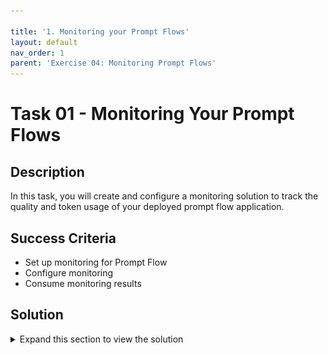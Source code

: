 ```yaml
---

title: '1. Monitoring your Prompt Flows'
layout: default
nav_order: 1
parent: 'Exercise 04: Monitoring Prompt Flows'
---
```


# Task 01 - Monitoring Your Prompt Flows

## Description

In this task, you will create and configure a monitoring solution to track the quality and token usage of your deployed prompt flow application.

## Success Criteria

- Set up monitoring for Prompt Flow
- Configure monitoring
- Consume monitoring results

## Solution

<details markdown="block">
<summary>Expand this section to view the solution</summary>

### 1) Deploy the RAG flow with tracing enabled

In this section, you will deploy your flow again, but this time with tracing enabled.

#### Step 1: Delete the `dist` directory created during the previous deployment

   ```bash
   rm -rf dist
   ```

#### Step 2: Package your flow as a Docker image

First, you need to package your flow as a model. This process will create a Dockerfile for your flow.

1. Open a terminal in the root directory of your project.

2. Run the following command to build your flow and create a Docker image:

   ```bash
   pf flow build --source src --output dist --format docker
   ```

   This command packages your flow and outputs it to the `dist` directory in Docker format.

#### Step 3: Enable tracing in your flow

Open the following file:

`dist/flow/flow.flex.yaml`

Update its content with:

```
app_insights_enabled: true

inputs:
  question:
    type: string
  chat_history:
    type: object
entry: chat_request:get_response
```

Save the file.

#### Step 4: Set the PYTHONPATH environment variable

To ensure Python can locate the modules in the flow source directory, you need to set the `PYTHONPATH` environment variable.

1. In your terminal, run the following command:

   ```bash
   export PYTHONPATH=./src:$PYTHONPATH
   ```

> **Note:**
> Skipping this step will result in a `ModuleNotFoundError: No module named 'chat_request'`.

#### Step 5: Deploy your flow using the deployment script

Now, you're ready to deploy your flow.

1. Open the deployment script: `util/deploy_moe.py`

   Navigate to line **77** and update it with the following code to configure your flow to work with the AI Studio Test Chat interface:

   ```python
        model = Model(
            name="ragwithtrace",
            path=flow_path,  # path to the promptflow folder
            properties=[  # enables the chat interface in the endpoint test tab
                ["azureml.promptflow.source_flow_id", "ragwithtrace"],
                ["azureml.promptflow.mode", "chat"],
                ["azureml.promptflow.chat_input", "question"],
                ["azureml.promptflow.chat_output", "answer"]
            ]
        ),
   ```

2. In the terminal, run the following command, replacing `XXXX` in both the `endpoint-name` and `deployment-name` with a unique four-digit number of your choice:

   ```bash
   python util/deploy_moe.py --endpoint-name rag-XXXX-endpoint --deployment-name rag-XXXX-deployment
   ```

   > **Important:**
   > Use a different endpoint and deployment name than the one used in the previous exercise.

3. Upon completion, you should see output similar to the following in your terminal:

   ![IMAGE OF DEPLOYMENT COMPLETION](images/monitor01.png)

   > **Note:**
   > If you encounter the error "Key based authentication is not permitted on this storage account," enable the **Allow storage account key access** option in the **Configuration** section of your storage account in the Azure portal.

### 2) Create a monitor configuration

#### Step 1: Create a monitor creation script

Create a `monitor.py` file in the `local` folder and add the following content, updating the **Update your Azure resources details** section with your deployment details:

```python
from azure.ai.ml import MLClient
from azure.ai.ml.entities import (
    MonitorSchedule,
    CronTrigger,
    MonitorDefinition,
    ServerlessSparkCompute,
    MonitoringTarget,
    AlertNotification,
    GenerationSafetyQualityMonitoringMetricThreshold,
    GenerationSafetyQualitySignal,
    BaselineDataRange,
    LlmData,
)
from azure.ai.ml.entities._inputs_outputs import Input
from azure.ai.ml.constants import MonitorTargetTasks, MonitorDatasetContext
from azure.identity import DefaultAzureCredential

credential = DefaultAzureCredential()

# Update your Azure resources details
subscription_id = "[your_subscription_id]"
resource_group = "[your_resource_group_id]"
aoai_deployment_name = "gpt-4"
aoai_connection_name = "aoai-connection"
project_name = "[your_ai_studio_project_name]"  # Ex: ai-project-lh7b37cbhixdq
endpoint_name = "[your_endpoint_name]"  # Ex: rag-PCLN-endpoint
deployment_name = "[your_deployment_name]"  # Ex: rag-PCLN-deployment

# These variables can be renamed, but it's not necessary
app_trace_name = "app_traces"
app_trace_version = "1"
monitor_name = "gen_ai_monitor_generation_quality"
defaultgsqsignalname = "gsq-signal"

# Set the frequency and notification emails for the monitor
trigger_schedule = CronTrigger(expression="*/5 * * * *")
notification_emails_list = ["test@example.com", "def@example.com"]

ml_client = MLClient(
    credential=credential,
    subscription_id=subscription_id,
    resource_group_name=resource_group,
    workspace_name=project_name,
)

spark_compute = ServerlessSparkCompute(instance_type="standard_e4s_v3", runtime_version="3.3")
monitoring_target = MonitoringTarget(
    ml_task=MonitorTargetTasks.QUESTION_ANSWERING,
    endpoint_deployment_id=f"azureml:{endpoint_name}:{deployment_name}",
)

# Set thresholds (0.7 = 70%)
aggregated_groundedness_pass_rate = 0.7
aggregated_relevance_pass_rate = 0.7
aggregated_coherence_pass_rate = 0.7
aggregated_fluency_pass_rate = 0.7

# Create a Generation Safety Quality (GSQ) signal
generation_quality_thresholds = GenerationSafetyQualityMonitoringMetricThreshold(
    groundedness={"aggregated_groundedness_pass_rate": aggregated_groundedness_pass_rate},
    relevance={"aggregated_relevance_pass_rate": aggregated_relevance_pass_rate},
    coherence={"aggregated_coherence_pass_rate": aggregated_coherence_pass_rate},
    fluency={"aggregated_fluency_pass_rate": aggregated_fluency_pass_rate},
)
input_data = Input(
    type="uri_folder",
    path=f"{endpoint_name}-{deployment_name}-{app_trace_name}:{app_trace_version}",
)
data_window = BaselineDataRange(lookback_window_size="P7D", lookback_window_offset="P0D")
production_data = LlmData(
    data_column_names={"prompt_column": "question", "completion_column": "answer", "context_column": "context"},
    input_data=input_data,
    data_window=data_window,
)

gsq_signal = GenerationSafetyQualitySignal(
    connection_id=f"/subscriptions/{subscription_id}/resourceGroups/{resource_group}/providers/Microsoft.MachineLearningServices/workspaces/{project_name}/connections/{aoai_connection_name}",
    metric_thresholds=generation_quality_thresholds,
    production_data=[production_data],
    sampling_rate=1.0,
    properties={
        "aoai_deployment_name": aoai_deployment_name,
        "enable_action_analyzer": "false",
        "azureml.modelmonitor.gsq_thresholds": '[{"metricName":"average_fluency","threshold":{"value":4}},{"metricName":"average_coherence","threshold":{"value":4}}]',
    },
)

monitoring_signals = {
    defaultgsqsignalname: gsq_signal,
}

monitor_settings = MonitorDefinition(
    compute=spark_compute,
    monitoring_target=monitoring_target,
    monitoring_signals=monitoring_signals,
    alert_notification=AlertNotification(emails=notification_emails_list),
)

model_monitor = MonitorSchedule(
    name=monitor_name,
    trigger=trigger_schedule,
    create_monitor=monitor_settings,
)

ml_client.schedules.begin_create_or_update(model_monitor)
```

#### Step 2: Create the monitor configuration

Now, run the `monitor.py` program to create your monitor configuration:

```bash
python local/monitor.py
```

   ![MONITORING](images/monitor02.png)

Your monitoring configuration is now set up.

### 3) Send some requests to your endpoint to generate monitoring data

#### Step 1: Update the `local/test.py` program created earlier with the new endpoint and API key

   ![MONITORING](images/monitor03.png)

#### Step 2: Run the `local/test.py` program multiple times to generate some requests

```bash
python local/test.py
```

   ![MONITORING](images/monitor04.png)

> **Note:**
> You can vary the question content for each request by modifying it on line **19** of the `test.py` program.

### 5) Consume monitoring results

Once you've set up your monitor, it will run accordingly the schedule you set in the monitoring configuration.

1. Go to the **Monitoring (preview)** tab within the deployment to view the monitoring results.

2. Go to the **Generation quality** tab to monitor the quality of your application over time. Metrics shown include:

    - **Violation count**: Sum of violations for a given metric (e.g., Fluency) during the time window.
    - **Average score**: Average score for all instances (or requests) over the time window.

    The **Generation quality violations** card shows the **violation rate**, which is the number of violations divided by the total number of possible violations. Adjust thresholds and computation frequency (default: daily) in the settings.

![LLMOps Workshop](images/dash_quality.png)

3. Go to the **Operational** tab to view near real-time operational metrics for the deployment, including:

    - Request count
    - Latency
    - Error rate

![LLMOps Workshop](images/lab4grab12.png)

[Reference](https://learn.microsoft.com/en-us/azure/ai-studio/how-to/monitor-quality-safety?tabs=azure-studio#advanced-monitoring-configuration-with-sdk-v2)

### 6) Enable tracing in Application Insights

You can enable tracing in Application Insights by selecting your workspace's Application Insights.

Open Application Insights, select **Usage and estimated costs** from the left menu, then choose **Custom metrics (Preview)**. Select **With dimensions** and save the change. Navigate to the **Metrics** tab, select **Promptflow standard metrics** from the Metric Namespace, and explore metrics using different aggregation methods.

View tracing in the transactional data.

![LLMOps Workshop](images/dash_insights.png)

[Reference](https://learn.microsoft.com/en-us/azure/ai-studio/how-to/develop/trace-production-sdk)

</details>